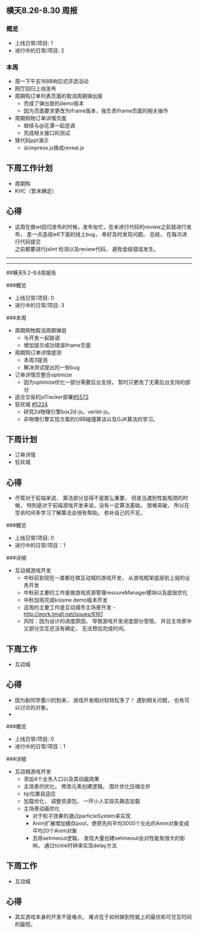 ## 横天8.26-8.30 周报

### 概览  
* 上线日常/项目: 1 
* 进行中的日常/项目: 2

### 本周  
* 周一下午去1688响应式评选活动  
* 网厅回归上线发布  
* 周期购订单列表页面的取消周期弹出层  
   * 完成了弹出层的demo版本  
   * 因为页面要求更改为iframe版本，我负责iframe页面的相关操作  
* 周期购物订单详情页面  
   * 继续与@花潭一起连调  
   * 完成相关接口的测试  
*  猜代码ppt演示  
   * 从impress.js换成reveal.js  

## 下周工作计划  
* 周期购  
* KHC（暂未确定）  

## 心得  
*  这周在做wt回归发布的时候，发布匆忙，在未进行代码的review之前就进行发布， 
   差一点造成ie6下面的线上bug， 幸好及时发现问题。 总结， 在每次进行代码提交  
   之前都要进行jslint 检测以及review代码， 避免低级错误发生。


--------
--------


##横天9.2-9.6周报告


###概览  
* 上线日常/项目: 0  
* 进行中的日常/项目: 3  

###本周  
* 周期购物取消周期弹层  
   * 与开发一起联调  
   * 增加提示成功错误iframe页面  
* 周期购订单详情提测  
   * 本周3提测  
   * 解决测试提出的一些bug  
* 订单详情页整合optimize  
   * 因为optimize优化一部分需要后台支持， 暂时只更改了无需后台支持的部分  
* 适合交易的jsTracker部署[#5572](http://work.tmall.net/issues/5572)  
* 狂欢城 [#5224](work.tmall.net/arklogin?path=http://work.tmall.net/issues/5224)  
   * 研究2d物理引擎box2d-js，verlet-js。  
   * 非物理引擎实现方案的OBB碰撞算法以及GJK算法的学习。  

## 下周计划  
* 订单详情  
* 狂欢城  

## 心得  
*  尽管对于前端来说， 算法部分显得不是那么重要， 但是当遇到性能瓶颈的时候， 特别是对于前端游戏开发来说，没有一定算法基础， 很难突破， 所以在空余时间多学习了解算法会很有帮助。 弥补自己的不足。    

###概览 
* 上线日常/项目: 0  
* 进行中的日常/项目：1  

###详细  
* 互动城游戏开发  
  *  中秋前到现在一直都在做互动城的游戏开发， 从游戏框架底层到上层的业务开发 
  *  中秋前主要的工作是做游戏资源管理resoureManager模块以及底层优化
  *  中秋加班完成kissme demo版本开发  
  *  这周的主要工作是互动城市主场景开发 - http://work.tmall.net/issues/6161  
  *  风险：因为设计的进度原因， 导致游戏开发进度部分受阻， 并且主场景中又部分交互还没有确定， 无法预估完成时间。  

## 下周工作  
* 互动城  

## 心得  
*  因为新同学墨川的到来， 游戏开发相对较轻松多了！ 遇到相关问题， 也有可以讨论的对象。
* 

###概览 
* 上线日常/项目: 0  
* 进行中的日常/项目：1  

###详细  
* 互动城游戏开发  
  - 添加4个业务入口以及其动画效果  
  - 主场景的优化， 修改元素创建逻辑， 图片优化压缩合并  
  - tip位置自适应  
  - 加载优化， 调整资源包， 一环小人实现先静态加载  
  - 主场景动画优化   
    - 对于粒子效果的通过particleSystem来实现 
    - Anim扩展增加缓存pool，使原先的平均3000个左右的Anim对象变成平均20个Anim对象 
    - 去除setimeout逻辑， 发现大量创建setimeout会对性能有很大的影响， 通过tickle时钟来实现delay方法   

## 下周工作  
* 互动城  

## 心得  
*  其实游戏本身的开发不是难点， 难点在于如何做到性能上的最优和可交互时间的最短。   





  

